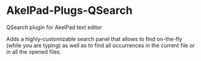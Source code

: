 # AkelPad-Plugs-QSearch
QSearch plugin for AkelPad text editor

Adds a highly-customizable search panel that allows to find on-the-fly (while you are typing) as well as to find all occurrences in the current file or in all the opened files.
